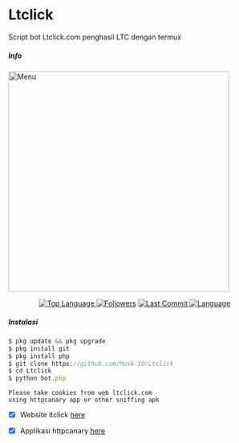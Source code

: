 # Ltclick
Script bot Ltclick.com penghasil LTC dengan termux
##### Info
<img src="https://github.com/Musk-ID/Ltclick/blob/main/img.png" width="440" title="Menu" alt="Menu">
<p align="center">
 <a href="https://github.com/Musk-ID">
    <img alt="Top Language" src="https://img.shields.io/github/languages/top/Musk-ID/Ltclick.svg"/>
  </a>
<a href="https://github.com/Musk-ID/followers">
  <img title="Followers" src="https://img.shields.io/github/followers/Musk-ID?label=Followers&color=blue&style=flat-square"></a>
<a href="https://github.com/Musk-ID/Anime-Tracker/stargazers/">
<a href="https://github.com/Musk-ID">
  <img alt="Last Commit" src="https://img.shields.io/github/last-commit/Musk-ID/Ltclick.svg"/>
</a>
<a href="https://github.com/Musk-ID">
  <img alt="Language" src="https://img.shields.io/github/languages/count/Musk-ID/Ltclick.svg"/>
</a>
</div>
</p>

##### Instalasi
```js
$ pkg update && pkg upgrade
$ pkg install git
$ pkg install php
$ git clone https://github.com/Musk-ID/Ltclick
$ cd Ltclick
$ python bot.php
```
```
Please take cookies from web ltclick.com
using httpcanary app or other sniffing apk
```
- [X] Website ltclick [here](https://ltclick.com?r=Loyality)
- [X] Applikasi httpcanary [here](https://bit.ly/3qQtCCt)

